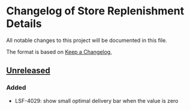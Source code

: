 # Changelog of Store Replenishment Details
All notable changes to this project will be documented in this file.

The format is based on [Keep a Changelog](https://keepachangelog.com/en/1.0.0/),


## [Unreleased]

### Added
- LSF-4029: show small optimal delivery bar when the value is zero


[Unreleased]: https://github.com/tarunchine/github-action-demo/